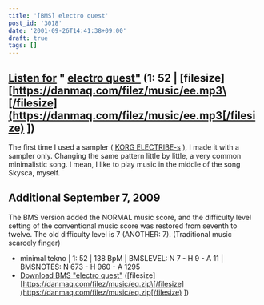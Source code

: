 ```yaml
---
title: '[BMS] electro quest'
post_id: '3018'
date: '2001-09-26T14:41:38+09:00'
draft: true
tags: []
---
```


## [Listen for](https://danmaq.com/filez/music/ee.mp3) " [electro quest"](https://danmaq.com/filez/music/ee.mp3) (1: 52 | \[filesize\] [https://danmaq.com/filez/music/ee.mp3\[/filesize](https://danmaq.com/filez/music/ee.mp3[/filesize) \])

The first time I used a sampler ( [KORG ELECTRIBE-s](https://danmaq.com/electribe-s) ), I made it with a sampler only. Changing the same pattern little by little, a very common minimalistic song. I mean, I like to play music in the middle of the song Skysca, myself.

## Additional September 7, 2009

The BMS version added the NORMAL music score, and the difficulty level setting of the conventional music score was restored from seventh to twelve. The old difficulty level is 7 (ANOTHER: 7). (Traditional music scarcely finger)

*   minimal tekno | 1: 52 | 138 BpM | BMSLEVEL: N 7 - H 9 - A 11 | BMSNOTES: N 673 - H 960 - A 1295
*   [Download BMS "electro quest"](https://danmaq.com/filez/music/eq.zip) (\[filesize\] [https://danmaq.com/filez/music/eq.zip\[/filesize](https://danmaq.com/filez/music/eq.zip[/filesize) \])
